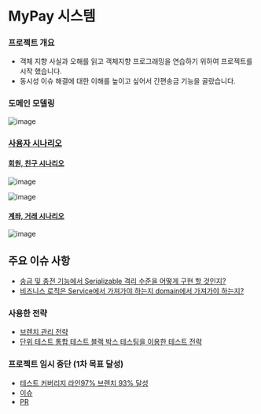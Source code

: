 # MyPay 시스템

### 프로젝트 개요
- 객체 지향 사실과 오해를 읽고 객체지향 프로그래밍을 연습하기 위하여 프로젝트를 시작 했습니다.
- 동시성 이슈 해결에 대한 이해를 높이고 싶어서 간편송금 기능을 골랐습니다.

### 도메인 모델링
![image](https://user-images.githubusercontent.com/126523988/231641050-3d402f7d-f075-4a84-bb95-6126782cdc1c.png)

### [사용자 시나리오](https://github.com/jungmini0601/pay/wiki)
#### [회원, 친구 시나리오](https://github.com/jungmini0601/pay/wiki/%ED%9A%8C%EC%9B%90-%EC%8B%9C%EB%82%98%EB%A6%AC%EC%98%A4)
![image](https://user-images.githubusercontent.com/126523988/230802866-5aa2c84e-5348-48b5-ba9a-1d3f8f948381.png)

![image](https://user-images.githubusercontent.com/126523988/230802933-4977c85d-5d3f-499b-9d62-fc6757e5e762.png)

#### [계좌, 거래 시나리오](https://github.com/jungmini0601/pay/wiki/%EA%B3%84%EC%A2%8C-%EC%8B%9C%EB%82%98%EB%A6%AC%EC%98%A4)
![image](https://user-images.githubusercontent.com/126523988/230803093-47e7eb86-6c68-44d6-bdf6-ea9517b92726.png)

## 주요 이슈 사항
- [송금 및 충전 기능에서 Serializable 격리 수준을 어떻게 구현 할 것인지?](https://jungmini-laboratory.tistory.com/56)
- [비즈니스 로직은 Service에서 가져가야 하는지 domain에서 가져가야 하는지?](https://github.com/jungmini0601/pay/issues/26)

### 사용한 전략
- [브렌치 관리 전략](https://jungmini-laboratory.tistory.com/26)
- [단위 테스트 통합 테스트 블랙 박스 테스팅을 이용한 테스트 전략](https://jungmini-laboratory.tistory.com/28)

### 프로젝트 임시 중단 (1차 목표 달성)
- [테스트 커버리지 라인97% 브렌치 93% 달성](https://github.com/jungmini0601/pay/pull/50)
- [이슈](https://github.com/jungmini0601/pay/issues?q=is%3Aissue+is%3Aclosed)
- [PR](https://github.com/jungmini0601/pay/pulls?q=is%3Apr+is%3Aclosed)
